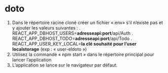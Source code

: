 # doto
1.	Dans le répertoire racine cloné créer un fichier «.env» s’il n’existe pas et y ajouter les valeurs suivantes :
  .	REACT_APP_DBHOST_USERS=**adresseapi:port**/api/Auth
  .	REACT_APP_DBHOST_TODO=**adresseapi:port**/api/Todo
  .	REACT_APP_USER_KEY_LOCAL=**la clé souhaité pour l’user localstorage** (exp : « user-eldoto »)
2.	Utilisez la commande « npm start » dans le répertoire principal pour lancer l’application
3.	L’application se lance sur le navigateur par défaut.
